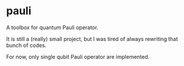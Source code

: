 # pauli

A toolbox for quantum Pauli operator. 

It is still a (really) small project, but I was tired of always rewriting that bunch of codes.

For now, only single qubit Pauli operator are implemented.

